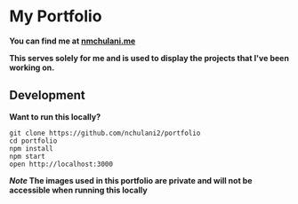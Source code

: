 # My Portfolio

**You can find me at [nmchulani.me](https://nmchulani.me)**

**This serves solely for me and is used to display the projects that I've been working on.**

## Development

**Want to run this locally?**

```
git clone https://github.com/nchulani2/portfolio
cd portfolio
npm install
npm start
open http://localhost:3000
```

**_Note_ The images used in this portfolio are private and will not be accessible when running this locally**

